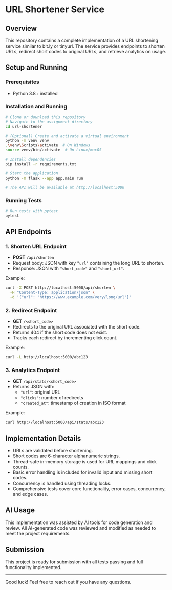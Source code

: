 # URL Shortener Service

## Overview
This repository contains a complete implementation of a URL shortening service similar to bit.ly or tinyurl. The service provides endpoints to shorten URLs, redirect short codes to original URLs, and retrieve analytics on usage.

## Setup and Running

### Prerequisites
- Python 3.8+ installed

### Installation and Running
```bash
# Clone or download this repository
# Navigate to the assignment directory
cd url-shortener

# (Optional) Create and activate a virtual environment
python -m venv venv
.\venv\Scripts\activate  # On Windows
source venv/bin/activate  # On Linux/macOS

# Install dependencies
pip install -r requirements.txt

# Start the application
python -m flask --app app.main run

# The API will be available at http://localhost:5000
```

### Running Tests
```bash
# Run tests with pytest
pytest
```

## API Endpoints

### 1. Shorten URL Endpoint
- **POST** `/api/shorten`
- Request body: JSON with key `"url"` containing the long URL to shorten.
- Response: JSON with `"short_code"` and `"short_url"`.

Example:
```bash
curl -X POST http://localhost:5000/api/shorten \
  -H "Content-Type: application/json" \
  -d '{"url": "https://www.example.com/very/long/url"}'
```

### 2. Redirect Endpoint
- **GET** `/<short_code>`
- Redirects to the original URL associated with the short code.
- Returns 404 if the short code does not exist.
- Tracks each redirect by incrementing click count.

Example:
```bash
curl -L http://localhost:5000/abc123
```

### 3. Analytics Endpoint
- **GET** `/api/stats/<short_code>`
- Returns JSON with:
  - `"url"`: original URL
  - `"clicks"`: number of redirects
  - `"created_at"`: timestamp of creation in ISO format

Example:
```bash
curl http://localhost:5000/api/stats/abc123
```

## Implementation Details

- URLs are validated before shortening.
- Short codes are 6-character alphanumeric strings.
- Thread-safe in-memory storage is used for URL mappings and click counts.
- Basic error handling is included for invalid input and missing short codes.
- Concurrency is handled using threading locks.
- Comprehensive tests cover core functionality, error cases, concurrency, and edge cases.

## AI Usage

This implementation was assisted by AI tools for code generation and review. All AI-generated code was reviewed and modified as needed to meet the project requirements.

## Submission

This project is ready for submission with all tests passing and full functionality implemented.

---

Good luck! Feel free to reach out if you have any questions.
